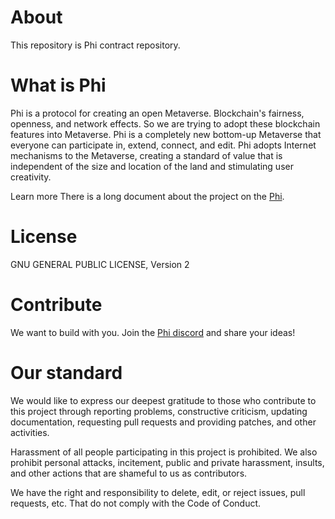 # About

This repository is Phi contract repository.

# What is Phi

Phi is a protocol for creating an open Metaverse.
Blockchain's fairness, openness, and network effects. So we are trying to adopt these blockchain features into Metaverse. Phi is a completely new bottom-up Metaverse that everyone can participate in, extend, connect, and edit. Phi adopts Internet mechanisms to the Metaverse, creating a standard of value that is independent of the size and location of the land and stimulating user creativity.

Learn more
There is a long document about the project on the [Phi](https://medium.com/@phi.xyz/introducing-phi-a-blockchain-native-metaverse-with-ens-and-on-chain-activities-1f5bb1a02eed).

# License

GNU GENERAL PUBLIC LICENSE, Version 2

# Contribute

We want to build with you. Join the [Phi discord](https://discord.gg/phi) and share your ideas!

# Our standard

We would like to express our deepest gratitude to those who contribute to this project through reporting problems, constructive criticism, updating documentation, requesting pull requests and providing patches, and other activities.

Harassment of all people participating in this project is prohibited. We also prohibit personal attacks, incitement, public and private harassment, insults, and other actions that are shameful to us as contributors.

We have the right and responsibility to delete, edit, or reject issues, pull requests, etc. That do not comply with the Code of Conduct.
